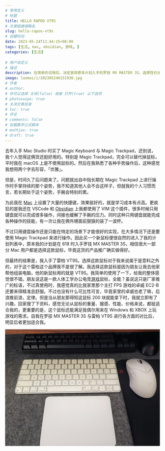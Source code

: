 ```yaml
---
# 常用定义
# 标题
title: HELLO RAPOO VT9S
# 文章链接缩略名
slug: hello-rapoo-vt9s
# 创建时间
date: 2023-05-24T11:44:15+08:00
tags: [生活, mac, obsidian, 游戏, ]
categories: [生活]

# 用户自定义
# 描述
description: 在简单的试用后，决定放弃原本计划入手的罗技 MX MASTER 3S，选择性价比更高，更适合自己的雷柏/Rapoo VT9S。
image: laomai/i/202305240151930.jpg
# 作者
# author: 
# 你可以选择 关闭(false) 或者 打开(true) 以下选项
# photoswipe: true
# 关闭文章目录
# toc: true
# 评论
# comments: false
# 加载数学公式脚本
# mathjax: true
# draft: true
---
```

去年入手 Mac Studio 时买了 Magic Keyboard 与 Magic Trackpad，还别说，我个人觉得这俩货还挺好用的。特别是 Magic Trackpad，完全可以替代掉鼠标，平时我在 macOS 上是不使用鼠标的。然后在我熟悉了各种手势操作后，这种感觉我想用两个字去形容，「优雅」。

但是，时间久了后问题来了。问题就出自中指长期在 Magic Trackpad 上进行操作时手掌持续的那个姿势，我不知道其他人会不会这样子，但就我的个人习惯而言，若长期处于这个姿势，手腕会特别的累。

为此我在 [Mac](Mac.md) 上设置了大量的快捷键，效果挺好的，就是学习成本有点高。更疯狂的是我还在 VSCode 和 [Obsidian](Obsidian.md) 上我都使用了 VIM 这个插件，很多时候只用键盘就可以完成很多操作，间接也缓解了手腕的压力。同时这种只用键盘就能完成各种操作的技能，有一次让我在俩外甥面前狠狠的装了一波杯。

不过只用键盘操作还是只能在特定的场景下才能很好的实现，在大多情况下还是要使用 Magic Trackpad 来进行操作。因此买一个新鼠标便很自然的进入了我的计划列表中，原本我的计划是在 618 时入手罗技 MX MASTER 3S，相信很大一部分 Mac 用户都是选择这款鼠标，毕竟这货的产品推广确实做得好。

但最终的结果是，我入手了雷柏 VT9S。选择这款鼠标对于我来说属于是意料之外的，对于这个雷柏这个品牌我不是很了解。我选择这款鼠标是因为朋友让我去他家帮他组装电脑，他的新鼠标用的就是 VT9S。我简单的使用了一下，给我的整体感觉很不错。朋友说这是一款人体工学办公电竞[游戏](游戏.md)鼠标，全能？虽说这只是厂家推广的标语，不过真使用时，我感觉真的比我家里那个主打 FPS 游戏的卓威 EC2-B 还要来得精准且舒服。不过也没有什么可比性可言，毕竟家里的卓威也老了嘛，后浪推前浪，定律。但是当从朋友那得知这鼠标 200 块就能拿下时，我就立即有了兴趣，回家搜了下资料，感觉无论从鼠标的重量、握感、性能、价格来说，都挺适合我的，更重要的是，这个鼠标还能满足我偶尔用来在 Windows 和 XBOX 上玩游戏的需求。自我在罗技 MX MASTER 3S 与雷柏 VT9S 进行各方面的对比后，明显后者更加适合我。

![雷柏VT9S-白](post/laomai/i/202307301326365.jpg)